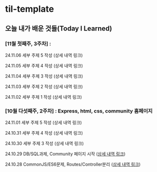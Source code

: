 # til-template

## 오늘 내가 배운 것들(Today I Learned)

### [11월 첫째주, 3주차] : 

24.11.06 세부 주제 5 작성 (상세 내역 링크)

24.11.05 세부 주제 4 작성 (상세 내역 링크)

24.11.04 세부 주제 3 작성 (상세 내역 링크)

24.11.03 세부 주제 2 작성 (상세 내역 링크)

24.11.02 세부 주제 1 작성 (상세 내역 링크)

### [10월 다섯째주, 2주차] : Express, html, css, community 홈페이지

24.11.01 세부 주제 5 작성 (상세 내역 링크)

24.10.31 세부 주제 4 작성 (상세 내역 링크)

24.10.30 세부 주제 3 작성 (상세 내역 링크)

24.10.29 DB/SQL과제, Community 페이지 시작 ([상세 내역 링크](https://github.com/100-hours-a-week/gerard-til/blob/main/Oct/2024-10-29.md))

24.10.28 CommonJS/ES6문제, Routes/Controller분리 ([상세 내역 링크](https://github.com/100-hours-a-week/gerard-til/blob/main/Oct/2024-10-28.md))
